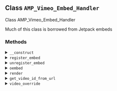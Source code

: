 ## Class `AMP_Vimeo_Embed_Handler`

Class AMP_Vimeo_Embed_Handler

Much of this class is borrowed from Jetpack embeds

### Methods
<details>
<summary><code>__construct</code></summary>

```php
public __construct( $args = array() )
```

AMP_Vimeo_Embed_Handler constructor.


</details>
<details>
<summary><code>register_embed</code></summary>

```php
public register_embed()
```

Register embed.


</details>
<details>
<summary><code>unregister_embed</code></summary>

```php
public unregister_embed()
```

Unregister embed.


</details>
<details>
<summary><code>oembed</code></summary>

```php
public oembed( $matches, $attr, $url )
```

Render oEmbed.


</details>
<details>
<summary><code>render</code></summary>

```php
public render( $args )
```

Render.


</details>
<details>
<summary><code>get_video_id_from_url</code></summary>

```php
private get_video_id_from_url( $url )
```

Determine the video ID from the URL.


</details>
<details>
<summary><code>video_override</code></summary>

```php
public video_override( $html, $attr )
```

Override the output of Vimeo videos.

This overrides the value in wp_video_shortcode(). The pattern matching is copied from WP_Widget_Media_Video::render().


</details>
